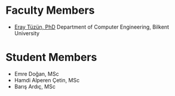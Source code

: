 

# Faculty Members

- [Eray Tüzün, PhD](http://www.eraytuzun.com/)
Department of Computer Engineering, Bilkent University

# Student Members

- Emre Doğan, MSc
- Hamdi Alperen Çetin, MSc
- Barış Ardıç, MSc